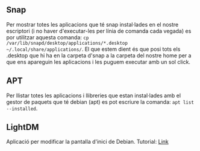 ## Snap

Per mostrar totes les aplicacions que té snap instal·lades en el nostre escriptori (i no haver d'executar-les per línia de comanda cada vegada) es por utilitzar aquesta comanda: `cp /var/lib/snapd/desktop/applications/*.desktop ~/.local/share/applications/`. El que estem dient és que posi tots els .desktop que hi ha en la carpeta d'snap a la carpeta del nostre home per a que ens apareguin les aplicacions i les puguem executar amb un sol click.

## APT

Per llistar totes les aplicacions i llibreries que estan instal·lades amb el gestor de paquets que té debian (apt) es pot escriure la comanda: `apt list --installed`.

## LightDM

Aplicació per modificar la pantalla d'inici de Debian. Tutorial: [Link](https://usuariodebian.blogspot.com/2018/05/lightdm-gestor-de-sesiones.html)
